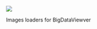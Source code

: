 [![](https://github.com/BIOP/bigdataviewer-image-loaders/actions/workflows/build-main.yml/badge.svg)](https://github.com/BIOP/bigdataviewer-image-loaders/actions/workflows/build-main.yml)

Images loaders for BigDataViewver